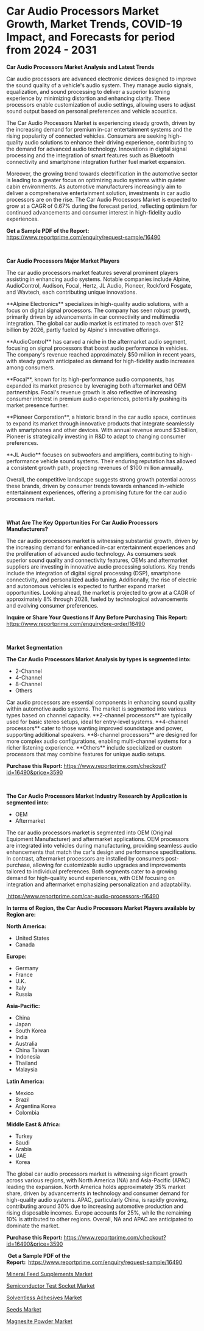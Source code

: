 <p><h1>Car Audio Processors Market Growth, Market Trends, COVID-19 Impact, and Forecasts for period from 2024 - 2031</h1></p><p><strong>Car Audio Processors Market Analysis and Latest Trends</strong></p>
<p><p>Car audio processors are advanced electronic devices designed to improve the sound quality of a vehicle's audio system. They manage audio signals, equalization, and sound processing to deliver a superior listening experience by minimizing distortion and enhancing clarity. These processors enable customization of audio settings, allowing users to adjust sound output based on personal preferences and vehicle acoustics.</p><p>The Car Audio Processors Market is experiencing steady growth, driven by the increasing demand for premium in-car entertainment systems and the rising popularity of connected vehicles. Consumers are seeking high-quality audio solutions to enhance their driving experience, contributing to the demand for advanced audio technology. Innovations in digital signal processing and the integration of smart features such as Bluetooth connectivity and smartphone integration further fuel market expansion.</p><p>Moreover, the growing trend towards electrification in the automotive sector is leading to a greater focus on optimizing audio systems within quieter cabin environments. As automotive manufacturers increasingly aim to deliver a comprehensive entertainment solution, investments in car audio processors are on the rise. The Car Audio Processors Market is expected to grow at a CAGR of 0.67% during the forecast period, reflecting optimism for continued advancements and consumer interest in high-fidelity audio experiences.</p></p>
<p><strong>Get a Sample PDF of the Report:&nbsp;</strong> <a href="https://www.reportprime.com/enquiry/request-sample/16490?utm_campaign=62&utm_medium=2&utm_source=Github&utm_content=ia&utm_term=24122024&utm_id=car-audio-processors">https://www.reportprime.com/enquiry/request-sample/16490</a></p>
<p>&nbsp;</p>
<p><strong>Car Audio Processors Major Market Players</strong></p>
<p><p>The car audio processors market features several prominent players assisting in enhancing audio systems. Notable companies include Alpine, AudioControl, Audison, Focal, Hertz, JL Audio, Pioneer, Rockford Fosgate, and Wavtech, each contributing unique innovations.</p><p>**Alpine Electronics** specializes in high-quality audio solutions, with a focus on digital signal processors. The company has seen robust growth, primarily driven by advancements in car connectivity and multimedia integration. The global car audio market is estimated to reach over $12 billion by 2026, partly fueled by Alpine's innovative offerings.</p><p>**AudioControl** has carved a niche in the aftermarket audio segment, focusing on signal processors that boost audio performance in vehicles. The company's revenue reached approximately $50 million in recent years, with steady growth anticipated as demand for high-fidelity audio increases among consumers.</p><p>**Focal**, known for its high-performance audio components, has expanded its market presence by leveraging both aftermarket and OEM partnerships. Focal's revenue growth is also reflective of increasing consumer interest in premium audio experiences, potentially pushing its market presence further.</p><p>**Pioneer Corporation**, a historic brand in the car audio space, continues to expand its market through innovative products that integrate seamlessly with smartphones and other devices. With annual revenue around $3 billion, Pioneer is strategically investing in R&D to adapt to changing consumer preferences.</p><p>**JL Audio** focuses on subwoofers and amplifiers, contributing to high-performance vehicle sound systems. Their enduring reputation has allowed a consistent growth path, projecting revenues of $100 million annually.</p><p>Overall, the competitive landscape suggests strong growth potential across these brands, driven by consumer trends towards enhanced in-vehicle entertainment experiences, offering a promising future for the car audio processors market.</p></p>
<p>&nbsp;</p>
<p><strong>What Are The Key Opportunities For Car Audio Processors Manufacturers?</strong></p>
<p><p>The car audio processors market is witnessing substantial growth, driven by the increasing demand for enhanced in-car entertainment experiences and the proliferation of advanced audio technology. As consumers seek superior sound quality and connectivity features, OEMs and aftermarket suppliers are investing in innovative audio processing solutions. Key trends include the integration of digital signal processing (DSP), smartphone connectivity, and personalized audio tuning. Additionally, the rise of electric and autonomous vehicles is expected to further expand market opportunities. Looking ahead, the market is projected to grow at a CAGR of approximately 8% through 2028, fueled by technological advancements and evolving consumer preferences.</p></p>
<p><strong>Inquire or Share Your Questions If Any Before Purchasing This Report:</strong> <a href="https://www.reportprime.com/enquiry/pre-order/16490?utm_campaign=62&utm_medium=2&utm_source=Github&utm_content=ia&utm_term=24122024&utm_id=car-audio-processors">https://www.reportprime.com/enquiry/pre-order/16490</a></p>
<p>&nbsp;</p>
<p><strong>Market Segmentation</strong></p>
<p><strong>The Car Audio Processors Market Analysis by types is segmented into:</strong></p>
<p><ul><li>2-Channel</li><li>4-Channel</li><li>8-Channel</li><li>Others</li></ul></p>
<p><p>Car audio processors are essential components in enhancing sound quality within automotive audio systems. The market is segmented into various types based on channel capacity. **2-channel processors** are typically used for basic stereo setups, ideal for entry-level systems. **4-channel processors** cater to those wanting improved soundstage and power, supporting additional speakers. **8-channel processors** are designed for more complex audio configurations, enabling multi-channel systems for a richer listening experience. **Others** include specialized or custom processors that may combine features for unique audio setups.</p></p>
<p><strong>Purchase this Report:&nbsp;</strong><a href="https://www.reportprime.com/checkout?id=16490&price=3590&utm_campaign=62&utm_medium=2&utm_source=Github&utm_content=ia&utm_term=24122024&utm_id=car-audio-processors">https://www.reportprime.com/checkout?id=16490&price=3590</a></p>
<p>&nbsp;</p>
<p><strong>The Car Audio Processors Market Industry Research by Application is segmented into:</strong></p>
<p><ul><li>OEM</li><li>Aftermarket</li></ul></p>
<p><p>The car audio processors market is segmented into OEM (Original Equipment Manufacturer) and aftermarket applications. OEM processors are integrated into vehicles during manufacturing, providing seamless audio enhancements that match the car's design and performance specifications. In contrast, aftermarket processors are installed by consumers post-purchase, allowing for customizable audio upgrades and improvements tailored to individual preferences. Both segments cater to a growing demand for high-quality sound experiences, with OEM focusing on integration and aftermarket emphasizing personalization and adaptability.</p></p>
<p><a href="https://www.reportprime.com/car-audio-processors-r16490?utm_campaign=62&utm_medium=2&utm_source=Github&utm_content=ia&utm_term=24122024&utm_id=car-audio-processors">&nbsp;https://www.reportprime.com/car-audio-processors-r16490</a></p>
<p><strong>In terms of Region, the Car Audio Processors Market Players available by Region are:</strong></p>
<p>
    <p> <strong> North America: </strong>
        <ul>
            <li>United States</li>
            <li>Canada</li>
        </ul>
        </p> 
    <p> <strong> Europe: </strong>
        <ul>
            <li>Germany</li>
            <li>France</li>
            <li>U.K.</li>
            <li>Italy</li>
            <li>Russia</li>
        </ul>
        </p> 
    <p> <strong> Asia-Pacific: </strong>
        <ul>
            <li>China</li>
            <li>Japan</li>
            <li>South Korea</li>
            <li>India</li>
            <li>Australia</li>
            <li>China Taiwan</li>
            <li>Indonesia</li>
            <li>Thailand</li>
            <li>Malaysia</li>
        </ul>
        </p> 
    <p> <strong> Latin America: </strong>
        <ul>
            <li>Mexico</li>
            <li>Brazil</li>
            <li>Argentina Korea</li>
            <li>Colombia</li>
        </ul>
        </p> 
    <p> <strong> Middle East & Africa: </strong>
        <ul>
            <li>Turkey</li>
            <li>Saudi</li>
            <li>Arabia</li>
            <li>UAE</li>
            <li>Korea</li>
        </ul>
    </p>
    </p>
<p><p>The global car audio processors market is witnessing significant growth across various regions, with North America (NA) and Asia-Pacific (APAC) leading the expansion. North America holds approximately 35% market share, driven by advancements in technology and consumer demand for high-quality audio systems. APAC, particularly China, is rapidly growing, contributing around 30% due to increasing automotive production and rising disposable incomes. Europe accounts for 25%, while the remaining 10% is attributed to other regions. Overall, NA and APAC are anticipated to dominate the market.</p></p>
<p><strong>Purchase this Report: </strong><a href="https://www.reportprime.com/checkout?id=16490&price=3590&utm_campaign=62&utm_medium=2&utm_source=Github&utm_content=ia&utm_term=24122024&utm_id=car-audio-processors">https://www.reportprime.com/checkout?id=16490&price=3590</a></p>
<p>&nbsp;<strong>Get a Sample PDF of the Report:&nbsp;&nbsp;</strong><a href="https://www.reportprime.com/enquiry/request-sample/16490?utm_campaign=62&utm_medium=2&utm_source=Github&utm_content=ia&utm_term=24122024&utm_id=car-audio-processors">https://www.reportprime.com/enquiry/request-sample/16490</a></p>
<p><strong></strong></p>
<p><p><a href="https://github.com/manesros8/Market-Research-Report-List-1/blob/main/mineral-feed-supplements-market.md?utm_campaign=62&utm_medium=2&utm_source=Github&utm_content=ia&utm_term=24122024&utm_id=car-audio-processors">Mineral Feed Supplements Market</a></p><p><a href="https://www.linkedin.com/pulse/navigating-semiconductor-test-socket-market-expert-analysis-9ubbc?utm_campaign=62&utm_medium=2&utm_source=Github&utm_content=ia&utm_term=24122024&utm_id=car-audio-processors">Semiconductor Test Socket Market</a></p><p><a href="https://www.linkedin.com/pulse/solventless-adhesives-market-analysis-report-global-insights-ikj4f?utm_campaign=62&utm_medium=2&utm_source=Github&utm_content=ia&utm_term=24122024&utm_id=car-audio-processors">Solventless Adhesives Market</a></p><p><a href="https://github.com/WashimHussain441/Market-Research-Report-List-1/blob/main/seeds-market.md?utm_campaign=62&utm_medium=2&utm_source=Github&utm_content=ia&utm_term=24122024&utm_id=car-audio-processors">Seeds Market</a></p><p><a href="https://www.linkedin.com/pulse/strategic-market-insights-navigating-global-magnesite-powder-tfjpf?utm_campaign=62&utm_medium=2&utm_source=Github&utm_content=ia&utm_term=24122024&utm_id=car-audio-processors">Magnesite Powder Market</a></p></p>